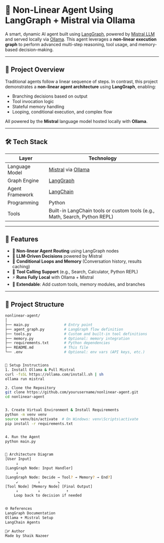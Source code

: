 # 🧠 Non-Linear Agent Using LangGraph + Mistral via Ollama

A smart, dynamic AI agent built using [LangGraph](https://github.com/langchain-ai/langgraph), powered by [Mistral LLM](https://mistral.ai) and served locally via [Ollama](https://ollama.com). This agent leverages a **non-linear execution graph** to perform advanced multi-step reasoning, tool usage, and memory-based decision-making.

---

## 🚀 Project Overview

Traditional agents follow a linear sequence of steps. In contrast, this project demonstrates a **non-linear agent architecture** using **LangGraph**, enabling:

- Branching decisions based on output
- Tool invocation logic
- Stateful memory handling
- Looping, conditional execution, and complex flow

All powered by the **Mistral** language model hosted locally with **Ollama**.

---

## 🛠️ Tech Stack

| Layer          | Technology         |
|----------------|--------------------|
| Language Model | [Mistral](https://mistral.ai) via [Ollama](https://ollama.com) |
| Graph Engine   | [LangGraph](https://github.com/langchain-ai/langgraph) |
| Agent Framework| [LangChain](https://www.langchain.com) |
| Programming    | Python |
| Tools          | Built-in LangChain tools or custom tools (e.g., Math, Search, Python REPL) |

---

## 📌 Features

- 🧭 **Non-linear Agent Routing** using LangGraph nodes
- 🧠 **LLM-Driven Decisions** powered by Mistral
- 🔁 **Conditional Loops and Memory** (Conversation history, results caching)
- 🧰 **Tool Calling Support** (e.g., Search, Calculator, Python REPL)
- ⚡ **Runs Fully Local** with Ollama + Mistral
- 🧪 **Extendable**: Add custom tools, memory modules, and branches

---

## 📂 Project Structure

```bash
nonlinear-agent/
│
├── main.py                # Entry point
├── agent_graph.py         # LangGraph flow definition
├── tools.py               # Custom and built-in tool definitions
├── memory.py              # Optional: memory integration
├── requirements.txt       # Python dependencies
├── README.md              # This file
└── .env                   # Optional: env vars (API keys, etc.)


🔧 Setup Instructions
1. Install Ollama & Pull Mistral
curl -fsSL https://ollama.com/install.sh | sh
ollama run mistral

2. Clone the Repository
git clone https://github.com/yourusername/nonlinear-agent.git
cd nonlinear-agent


3. Create Virtual Environment & Install Requirements
python -m venv venv
source venv/bin/activate  # On Windows: venv\Scripts\activate
pip install -r requirements.txt


4. Run the Agent
python main.py


🤖 Architecture Diagram
[User Input]
     ↓
[LangGraph Node: Input Handler]
     ↓
[LangGraph Node: Decide → Tool? → Memory? → End?]
     ↙         ↓        ↘
[Tool Node] [Memory Node] [Final Output]
     ↓         ↓            ↑
    Loop back to decision if needed


🌐 References
LangGraph Documentation
Ollama + Mistral Setup
LangChain Agents

🙋‍♂️ Author
Made by Shaik Nazeer
